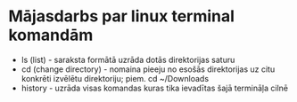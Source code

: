 # Mājasdarbs par linux terminal komandām
- ls (list) - saraksta formātā uzrāda dotās direktorijas saturu
- cd (change directory) - nomaina pieeju no esošās direktorijas uz citu konkrēti izvēlētu direktoriju; piem. cd ~/Downloads
- history - uzrāda visas komandas kuras tika ievadītas šajā termināļa cilnē

